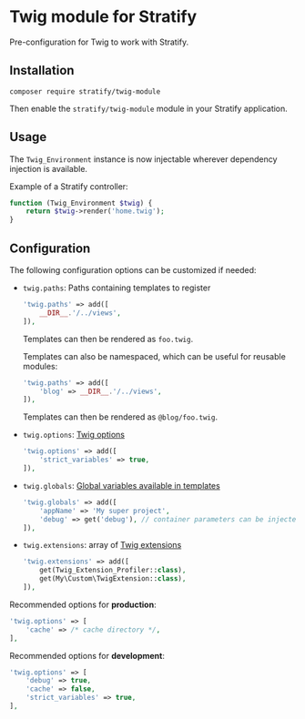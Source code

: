 # Twig module for Stratify

Pre-configuration for Twig to work with Stratify.

## Installation

```
composer require stratify/twig-module
```

Then enable the `stratify/twig-module` module in your Stratify application.

## Usage

The `Twig_Environment` instance is now injectable wherever dependency injection is available.

Example of a Stratify controller:

```php
function (Twig_Environment $twig) {
    return $twig->render('home.twig');
}
```

## Configuration

The following configuration options can be customized if needed:

- `twig.paths`: Paths containing templates to register

    ```php
    'twig.paths' => add([
        __DIR__.'/../views',
    ]),
    ```
    
    Templates can then be rendered as `foo.twig`.
    
    Templates can also be namespaced, which can be useful for reusable modules:
    
    ```php
    'twig.paths' => add([
        'blog' => __DIR__.'/../views',
    ]),
    ```
    
    Templates can then be rendered as `@blog/foo.twig`.
- `twig.options`: [Twig options](http://twig.sensiolabs.org/doc/api.html#environment-options)

    ```php
    'twig.options' => add([
        'strict_variables' => true,
    ]),
    ```
- `twig.globals`: [Global variables available in templates](http://twig.sensiolabs.org/doc/advanced.html#id1)

    ```php
    'twig.globals' => add([
        'appName' => 'My super project',
        'debug' => get('debug'), // container parameters can be injected too
    ]),
    ```
- `twig.extensions`: array of [Twig extensions](http://twig.sensiolabs.org/doc/api.html#using-extensions)

    ```php
    'twig.extensions' => add([
        get(Twig_Extension_Profiler::class),
        get(My\Custom\TwigExtension::class),
    ]),
    ```

Recommended options for **production**:

```php
'twig.options' => [
    'cache' => /* cache directory */,
],
```

Recommended options for **development**:

```php
'twig.options' => [
    'debug' => true,
    'cache' => false,
    'strict_variables' => true,
],
```
